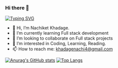 ### Hi there 👋

[![Typing SVG](https://readme-typing-svg.demolab.com/?lines=I+am+a+Backend+Developer;I+am+a+Java+Developer)](https://git.io/typing-svg)

- 👋 Hi, I’m Nachiket Khadage.
- 🌱 I’m currently learning Full stack development
- 👯 I’m looking to collaborate on Full stack projects
- 👀 I’m interested in Coding, Learning, Reading.
- 📫 How to reach me: khadagenachi4@gmail.com


[![Anurag's GitHub stats](https://github-readme-stats.vercel.app/api?username=nachiket04)](https://github.com/anuraghazra/github-readme-stats)
[![Top Langs](https://github-readme-stats.vercel.app/api/top-langs/?username=nachiket04&exclude_repo=github-readme-stats,anuraghazra.github.io)](https://github.com/anuraghazra/github-readme-stats)


